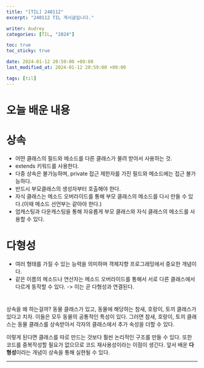 ```yaml
---
title: "[TIL] 240112"
excerpt: "240112 TIL 게시글입니다."

writer: Audrey
categories: [TIL, "2024"]

toc: true
toc_sticky: true

date: 2024-01-12 20:59:00 +09:00
last_modified_at: 2024-01-12 20:59:00 +09:00

tags: [til]
---
```


# 오늘 배운 내용

# 상속
- 어떤 클래스의 필드와 메소드를 다른 클래스가 물려 받아서 사용하는 것.
- extends 키워드를 사용한다.
- 다중 상속은 불가능하며, private 접근 제한자를 가진 필드와 메소드에는 접근 불가능하다.
- 반드시 부모클래스의 생성자부터 호출해야 한다.
- 자식 클래스는 메소드 오버라이드를 통해 부모 클래스의 메소드를 다시 만들 수 있다.(이때 메소드 선언부는 같아야 한다.)
- 업캐스팅과 다운캐스팅을 통해 자유롭게 부모 클래스와 자식 클래스의 메소드를 사용할 수 있다.

# 다형성
- 여러 형태를 가질 수 있는 능력을 의미하며 객체지향 프로그래밍에서 중요한 개념이다.
- 같은 이름의 메소드나 연산자는 메소드 오버라이드를 통해서 서로 다른 클래스에서 다르게 동작할 수 있다. -> 이는 곧 다형성과 연결된다.

# 
상속을 왜 하는걸까? 동물 클래스가 있고, 동물에 해당하는 참새, 호랑이, 토끼 클래스가 있다고 치자. 이들은 모두 동물의 공통적인 특성이 있다. 그러면 참새, 호랑이, 토끼 클래스는 동물 클래스를 상속받아서 각자의 클래스에서 추가 속성을 더할 수 있다.  

이렇게 된다면 클래스를 따로 만드는 것보다 훨씬 논리적인 구조를 만들 수 있다. 또한 코드를 중복작성할 필요가 없으므로 코드 재사용성이라는 이점이 생긴다. 앞서 배운 **다형성**이라는 개념이 상속을 통해 실현될 수 있다.

---

<div class="giscus"></div>
<script src="https://giscus.app/client.js"
        data-repo="Audrey-1120/Audrey-1120.github.io"
        data-repo-id="R_kgDOK_Zbjw"
        data-category="General"
        data-category-id="DIC_kwDOK_Zbj84CcHu1"
        data-mapping="pathname"
        data-strict="0"
        data-reactions-enabled="1"
        data-emit-metadata="0"
        data-input-position="bottom"
        data-theme="noborder_gray"
        data-lang="ko"
        crossorigin="anonymous"
        async>
</script>